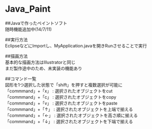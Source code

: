 Java_Paint
==========

##Javaで作ったペイントソフト  
随時機能追加中(14/7/11)

##実行方法  
EclipseなどにImportし、MyApplication.javaを開きRunさせることで実行  

##描画方法  
基本的な描画方法はIllustratorと同じ  
まだ製作途中のため、未実装の機能あり  

##コマンド一覧  
図形を1つ選択した状態で「shift」を押すと複数選択が可能に  
「commmand」+「x」 : 選択されたオブジェクトをcut  
「commmand」+「c」 : 選択されたオブジェクトをcopy  
「commmand」+「v」 : 選択されたオブジェクトをpaste  
「commmand」+「↑」 : 選択されたオブジェクトを上端で揃える  
「commmand」+「←」 : 選択されたオブジェクトを高さ順に揃える  
「commmand」+「↓」 : 選択されたオブジェクトを下端で揃える
